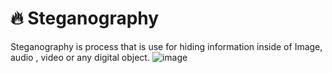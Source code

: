 # 🔥 Steganography

 Steganography is  process that is use for hiding  information inside of Image, audio , video or any digital object.
![image](https://user-images.githubusercontent.com/55437834/115455261-8d2d5900-a243-11eb-9536-5f7346c5594a.png)
